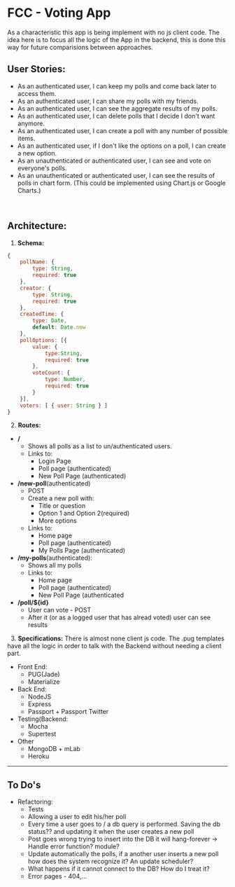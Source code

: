 # FCC - Voting App
As a characteristic this app is being implement with no js client code. The idea here is to focus all the logic of the App in the backend, this is done this way for future comparisions between approaches.

## User Stories:
* As an authenticated user, I can keep my polls and come back later to access them.
* As an authenticated user, I can share my polls with my friends.
* As an authenticated user, I can see the aggregate results of my polls.
* As an authenticated user, I can delete polls that I decide I don't want anymore.
* As an authenticated user, I can create a poll with any number of possible items.
* As an authenticated user, if I don't like the options on a poll, I can create a new option.
* As an unauthenticated or authenticated user, I can see and vote on everyone's polls.
* As an unauthenticated or authenticated user, I can see the results of polls in chart form. (This could be implemented using Chart.js or Google Charts.)

&nbsp;

## Architecture:

1. **Schema:**
```javascript 
{
    pollName: {
        type: String,
        required: true
    },
    creator: {
        type: String,
        required: true
    },
    createdTime: {
        type: Date,
        default: Date.now
    },
    pollOptions: [{
        value: { 
            type:String,
            required: true
        },
        voteCount: {
            type: Number,
            required: true
        }
    }],
    voters: [ { user: String } ]
}
```

&nbsp;
2. **Routes:**
* __/__
    * Shows all polls as a list to un/authenticated users.
    * Links to:
        * Login Page
        * Poll page (authenticated)
        * New Poll Page (authenticated)
* __/new-poll__(authenticated)
    * POST
    * Create a new poll with:
        * Title or question
        * Option 1 and Option 2(required)
        * More options
    * Links to:
        * Home page
        * Poll page (authenticated)
        * My Polls Page (authenticated)
* __/my-polls__(authenticated):
    * Shows all my polls
    * Links to:
        * Home page
        * Poll page (authenticated)
        * New Poll Page (authenticated
* __/poll/${id}__
    * User can vote - POST
    * After it (or as a logged user that has alread voted) user can see results

&nbsp;
3. **Specifications:**
There is almost none client js code. The .pug templates have all the logic in order to talk with the Backend without needing a client part.

* Front End:
    * PUG(Jade)
    * Materialize
* Back End:
    * NodeJS
    * Express
    * Passport + Passport Twitter
* Testing(Backend:
    * Mocha
    * Supertest
* Other
    * MongoDB + mLab
    * Heroku
    
---
## To Do's
* Refactoring:
    * Tests
    * Allowing a user to edit his/her poll
    * Every time a user goes to / a db query is performed. Saving the db status?? and updating it when the user creates a new poll
    * Post goes wrong trying to insert into the DB it will hang-forever -> Handle error function? module?
    * Update automatically the polls, if a another user inserts a new poll how does the system recognize it? An update scheduler?
    * What happens if it cannot connect to the DB? How do I treat it?
    * Error pages - 404,...
